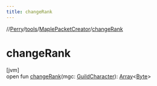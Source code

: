 ```yaml
---
title: changeRank
---
```

//[Perry](../../../index.html)/[tools](../index.html)/[MaplePacketCreator](index.html)/[changeRank](change-rank.html)



# changeRank



[jvm]\
open fun [changeRank](change-rank.html)(mgc: [GuildCharacter](../../net.server.guild/-guild-character/index.html)): [Array](https://kotlinlang.org/api/latest/jvm/stdlib/kotlin/-array/index.html)&lt;[Byte](https://kotlinlang.org/api/latest/jvm/stdlib/kotlin/-byte/index.html)&gt;




